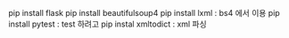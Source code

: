 pip install flask
pip install beautifulsoup4
pip install lxml : bs4 에서 이용
pip install pytest : test 하려고
pip instal xmltodict : xml 파싱